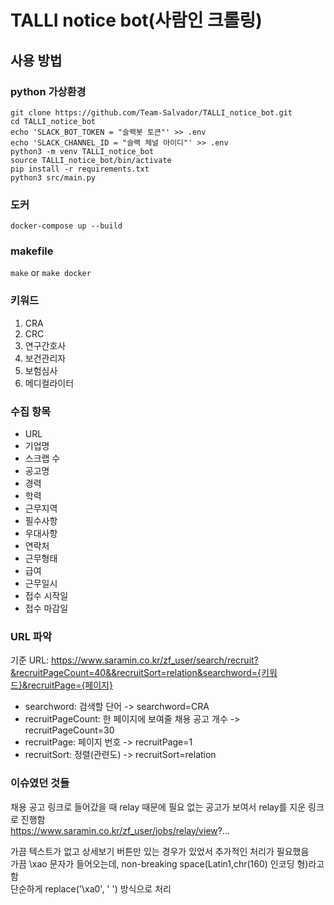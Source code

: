 # TALLI notice bot(사람인 크롤링)

## 사용 방법

### python 가상환경

```
git clone https://github.com/Team-Salvador/TALLI_notice_bot.git
cd TALLI_notice_bot
echo 'SLACK_BOT_TOKEN = "슬랙봇 토큰"' >> .env
echo 'SLACK_CHANNEL_ID = "슬랙 체널 아이디"' >> .env
python3 -m venv TALLI_notice_bot
source TALLI_notice_bot/bin/activate
pip install -r requirements.txt
python3 src/main.py
```

### 도커

`docker-compose up --build`

### makefile

`make` or `make docker`

### 키워드

1. CRA
2. CRC
3. 연구간호사
4. 보건관리자
5. 보험심사
6. 메디컬라이터

### 수집 항목

- URL
- 기업명
- 스크랩 수
- 공고명
- 경력
- 학력
- 근무지역
- 필수사항
- 우대사항
- 연락처
- 근무형태
- 급여
- 근무일시
- 접수 시작일
- 접수 마감일

### URL 파악

기준 URL: https://www.saramin.co.kr/zf_user/search/recruit?&recruitPageCount=40&&recruitSort=relation&searchword={키워드}&recruitPage={페이지}

- searchword: 검색할 단어 -> searchword=CRA
- recruitPageCount: 한 페이지에 보여줄 채용 공고 개수 -> recruitPageCount=30
- recruitPage: 페이지 번호 -> recruitPage=1
- recruitSort: 정렬(관련도) -> recruitSort=relation

### 이슈였던 것들

채용 공고 링크로 들어갔을 때 relay 때문에 필요 없는 공고가 보여서 relay를 지운 링크로 진행함  
https://www.saramin.co.kr/zf_user/jobs/relay/view?...

가끔 텍스트가 없고 상세보기 버튼만 있는 경우가 있었서 추가적인 처리가 필요했음  
가끔 \xao 문자가 들어오는데, non-breaking space(Latin1,chr(160) 인코딩 형)라고 함  
단순하게 replace('\\xa0', ' ') 방식으로 처리
